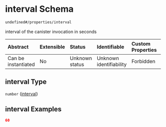 # interval Schema

```txt
undefined#/properties/interval
```

interval of the canister invocation in seconds

| Abstract            | Extensible | Status         | Identifiable            | Custom Properties | Additional Properties | Access Restrictions | Defined In                                                                         |
| :------------------ | :--------- | :------------- | :---------------------- | :---------------- | :-------------------- | :------------------ | :--------------------------------------------------------------------------------- |
| Can be instantiated | No         | Unknown status | Unknown identifiability | Forbidden         | Allowed               | none                | [snapshot\_indexer.json\*](../../out/snapshot_indexer.json "open original schema") |

## interval Type

`number` ([interval](snapshot_indexer-properties-interval.md))

## interval Examples

```json
60
```
